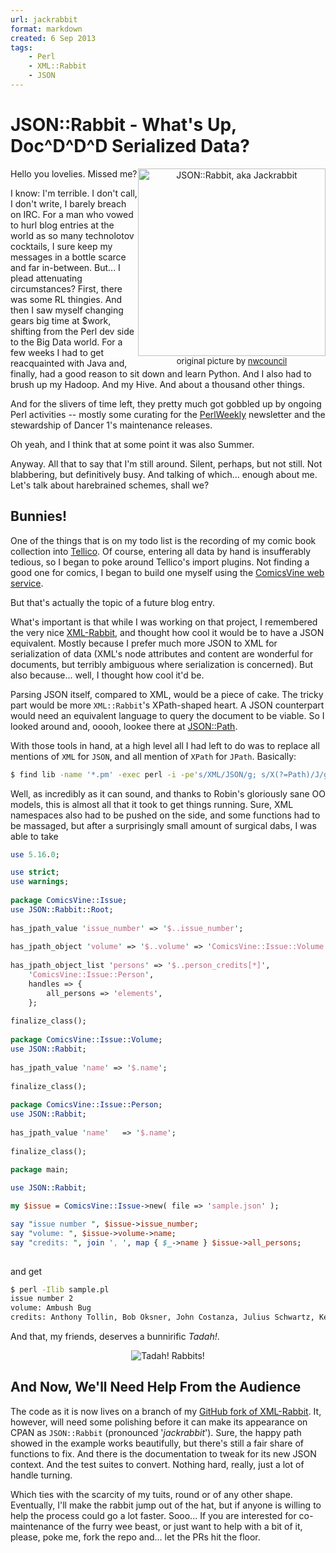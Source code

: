 ```yaml
---
url: jackrabbit
format: markdown
created: 6 Sep 2013
tags:
    - Perl
    - XML::Rabbit
    - JSON
---
```


# JSON::Rabbit - What's Up, Doc^D^D^D Serialized Data?

<div style='float: right; text-align: center'>
<img src="__ENTRY_DIR__/jackrabbit.jpg" alt="JSON::Rabbit, aka Jackrabbit"
width="300" />
<div style="font-size: small">
original picture by <a href="http://www.flickr.com/photos/nwcouncil/7362698874">nwcouncil</a>
</div>
</div>

Hello you lovelies. Missed me?

I know: I'm terrible. I don't call, I don't write, I barely breach on IRC.
For a man who vowed to hurl blog entries at the world as so many technolotov
cocktails, I sure keep my messages in a bottle scarce and far in-between.
But... I plead attenuating circumstances?
First, there was some RL thingies. And then I saw myself changing gears
big time at $work, shifting from the Perl dev side to the Big Data world. 
For a few weeks I had to get reacquainted with Java and, finally, had a good reason
to sit down and learn Python. And I also had to brush up my Hadoop. And my
Hive. And about a thousand other things. 

And for the slivers of time left, they pretty much got gobbled up by ongoing
Perl activities -- mostly some curating for the
[PerlWeekly](http://perlweekly.com) newsletter and the stewardship of Dancer
1's maintenance releases. 

Oh yeah, and I think that at some point it was also Summer.

Anyway. All that to say that I'm still around. Silent, perhaps, but
not still. Not blabbering, but definitively busy. And talking of which...
enough about me. Let's talk about harebrained schemes, shall we?

## Bunnies!

One of the things that is on my todo list is the recording of my comic book
collection into [Tellico](http://tellico-project.org/). Of course, entering
all data by hand is insufferably tedious, so I began to poke around Tellico's
import plugins. Not finding 
a good one for comics, I began to build one myself using the
[ComicsVine web service](http://www.comicvine.com/api/).

But that's actually the topic of a future blog entry.

What's important is that while I was working on that project, I remembered
the very nice [XML-Rabbit](cpan:release/XML-Rabbit), and thought how cool it would be to have 
a JSON equivalent. Mostly because I prefer much more JSON to XML for
serialization of data (XML's node attributes and content are wonderful for 
documents, but terribly ambiguous where serialization is concerned). But also
because... well, I thought how cool it'd be.

Parsing JSON itself, compared to XML, would be a piece of cake. The tricky
part would be more `XML::Rabbit`'s XPath-shaped heart. A JSON counterpart would need an
equivalent language to query the document to be viable. So I looked around
and, ooooh, lookee there at [JSON::Path](cpan:JSON::Path). 

With those tools in hand, at a high level all I had left to do was to replace
all mentions of `XML` for `JSON`, and all mention of `XPath` for `JPath`.
Basically:

``` bash
$ find lib -name '*.pm' -exec perl -i -pe's/XML/JSON/g; s/X(?=Path)/J/g;' {} \;
```

Well, as incredibly as it can sound, and thanks to Robin's gloriously sane OO models, this is almost all
that it took to get things running. Sure, XML namespaces also had to be pushed on
the side, and some functions had to be massaged, but after a surprisingly
small amount of surgical dabs, I was able to take

``` perl
use 5.16.0;

use strict;
use warnings;
 
package ComicsVine::Issue;
use JSON::Rabbit::Root;
 
has_jpath_value 'issue_number' => '$..issue_number';
 
has_jpath_object 'volume' => '$..volume' => 'ComicsVine::Issue::Volume';
 
has_jpath_object_list 'persons' => '$..person_credits[*]',
    'ComicsVine::Issue::Person', 
    handles => {
        all_persons => 'elements',
    };
 
finalize_class();
 
package ComicsVine::Issue::Volume;
use JSON::Rabbit;
 
has_jpath_value 'name' => '$.name';
 
finalize_class();
 
package ComicsVine::Issue::Person;
use JSON::Rabbit;
 
has_jpath_value 'name'   => '$.name';
 
finalize_class();
 
package main;

use JSON::Rabbit;

my $issue = ComicsVine::Issue->new( file => 'sample.json' );

say "issue number ", $issue->issue_number;
say "volume: ", $issue->volume->name;
say "credits: ", join ', ', map { $_->name } $issue->all_persons;
 
```

and get

``` bash
$ perl -Ilib sample.pl 
issue number 2
volume: Ambush Bug
credits: Anthony Tollin, Bob Oksner, John Costanza, Julius Schwartz, Keith Giffen, Robert Loren Fleming
```

And that, my friends, deserves a bunnirific  *Tadah!*.

<div align="center">
<img src="__ENTRY_DIR__/rabbitjuggler.jpg" alt="Tadah! Rabbits!" />
</div>

## And Now, We'll Need Help From the Audience

The code as it is now lives on a branch of my [GitHub fork of
XML-Rabbit](https://github.com/yanick/XML-Rabbit/tree/jackrabbit). It,
however, will need some polishing before it
can make its appearance on CPAN as `JSON::Rabbit` (pronounced '*jackrabbit*').
Sure, the happy path showed in the example
works beautifully, but there's still a fair share of functions to fix. And
there is the documentation to tweak for its new JSON context. And the test
suites to convert. Nothing hard, really, just a lot of handle turning.

Which ties with the scarcity of my tuits, round or of any other shape.
Eventually, I'll make the rabbit jump out of the hat, but if anyone is willing
to help the process could go a lot faster. Sooo... If you are interested for
co-maintenance of the furry wee beast, or just want to help with a bit of it,
please, poke me, fork the repo and... let the PRs hit the floor.
